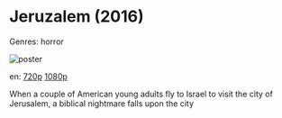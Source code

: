 # Jeruzalem (2016)

Genres: horror

![poster](http://image.tmdb.org/t/p/w500/wx9vNunt4Q9iUbmwWBtzUM5g0SU.jpg)

en:
  [720p](magnet:?xt=urn:btih:6E7DFCBB5891245D43F06878E0546E97297964BD&tr=udp://glotorrents.pw:6969/announce&tr=udp://tracker.opentrackr.org:1337/announce&tr=udp://torrent.gresille.org:80/announce&tr=udp://tracker.openbittorrent.com:80&tr=udp://tracker.coppersurfer.tk:6969&tr=udp://tracker.leechers-paradise.org:6969&tr=udp://p4p.arenabg.ch:1337&tr=udp://tracker.internetwarriors.net:1337)
  [1080p](magnet:?xt=urn:btih:595C691953DD181B1BBB51D9BF3DEE5EA42ABC6D&tr=udp://glotorrents.pw:6969/announce&tr=udp://tracker.opentrackr.org:1337/announce&tr=udp://torrent.gresille.org:80/announce&tr=udp://tracker.openbittorrent.com:80&tr=udp://tracker.coppersurfer.tk:6969&tr=udp://tracker.leechers-paradise.org:6969&tr=udp://p4p.arenabg.ch:1337&tr=udp://tracker.internetwarriors.net:1337)
  


When a couple of American young adults fly to Israel to visit the city of Jerusalem, a biblical nightmare falls upon the city